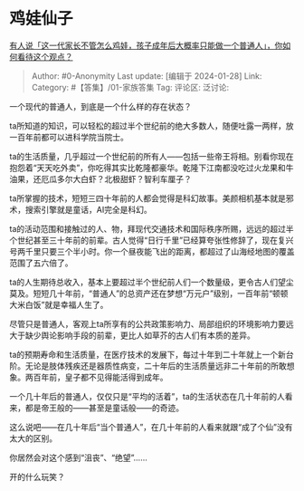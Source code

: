 # 鸡娃仙子
[有人说「这一代家长不管怎么鸡娃，孩子成年后大概率只能做一个普通人」，你如何看待这个观点？](https://www.zhihu.com/question/641217735/answer/3378502520)

> Author: #0-Anonymity
> Last update: [编辑于 2024-01-28]
> Link:
> Category: #【答集】/01-家族答集
> Tag: 
> 评论区:
> 泛讨论:

一个现代的普通人，到底是一个什么样的存在状态？

ta所知道的知识，可以轻松的超过半个世纪前的绝大多数人，随便吐露一两样，放一百年前都可以进科学院当院士。

ta的生活质量，几乎超过一个世纪前的所有人——包括一些帝王将相。别看你现在抱怨着“天天吃外卖”，你吃得其实比乾隆都豪华。乾隆下江南都没吃过火龙果和牛油果，还厄瓜多尔大白虾？北极甜虾？智利车厘子？

ta所掌握的技术，短短三四十年前的人都会觉得是科幻故事。美颜相机基本就是邪术，搜索引擎就是童话，AI完全是科幻。

ta的活动范围和接触过的人、物，拜现代交通技术和国际秩序所赐，远远的超过半个世纪甚至三十年前的前辈。古人觉得“日行千里”已经算夸张性修辞了，现在复兴号两千里只要三个半小时。你一个昼夜能飞出的距离，都超过了山海经地图的覆盖范围了五六倍了。

ta的人生期待总收入，基本上要超过半个世纪前人们一个数量级，更令古人们望尘莫及。短短几十年前，“普通人”的总资产还在梦想“万元户”级别，一百年前“顿顿大米白饭”就是幸福人生了。

尽管只是普通人，客观上ta所享有的公共政策影响力、局部组织的环境影响力要远大于缺少舆论影响手段的前辈，更比人如草芥的古人们有本质的差异。

ta的预期寿命和生活质量，在医疗技术的发展下，每过十年到二十年就上一个新台阶。无论是肢体残疾还是器质性病变，二十年后的生活质量远非二十年前的所敢想象。两百年前，皇子都不见得能活得到成年。

一个几十年后的普通人，仅仅只是“平均的活着”，ta的生活状态在几十年前的人看来，都是帝王般的——甚至是童话般——的奇迹。

这么说吧——在几十年后“当个普通人”，在几十年前的人看来就跟“成了个仙”没有太大的区别。

你居然会对这个感到“沮丧”、“绝望”……

开的什么玩笑？